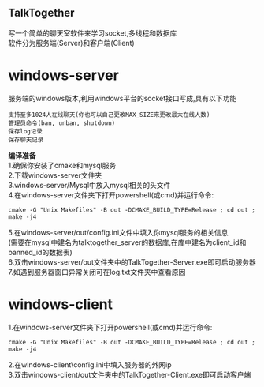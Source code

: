 ## TalkTogether
写一个简单的聊天室软件来学习socket,多线程和数据库  
软件分为服务端(Server)和客户端(Client)  
# windows-server
服务端的windows版本,利用windows平台的socket接口写成,具有以下功能
```
支持至多1024人在线聊天(你也可以自己更改MAX_SIZE来更改最大在线人数)
管理员命令(ban, unban, shutdown)
保存log记录
保存聊天记录
```
**编译准备**  
1.确保你安装了cmake和mysql服务  
2.下载windows-server文件夹  
3.windows-server/Mysql中放入mysql相关的头文件  
4.在windows-server文件夹下打开powershell(或cmd)并运行命令:
```
cmake -G "Unix Makefiles" -B out -DCMAKE_BUILD_TYPE=Release ; cd out ; make -j4
```
5.在windows-server/out/config.ini文件中填入你mysql服务的相关信息  
(需要在mysql中建名为talktogether_server的数据库,在库中建名为client_id和banned_id的数据表)  
6.双击windows-server/out文件夹中的TalkTogether-Server.exe即可启动服务器  
7.如遇到服务器窗口异常关闭可在log.txt文件夹中查看原因  
# windows-client
1.在windows-server文件夹下打开powershell(或cmd)并运行命令:
```
cmake -G "Unix Makefiles" -B out -DCMAKE_BUILD_TYPE=Release ; cd out ; make -j4
```
2.在windows-client\config.ini中填入服务器的外网ip  
3.双击windows-client/out文件夹中的TalkTogether-Client.exe即可启动客户端
